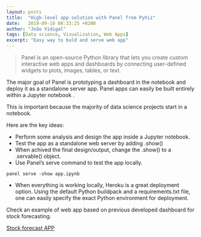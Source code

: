 ```yaml
---
layout: posts
title:  "High-level app solution with Panel from PyViz"
date:   2019-09-10 08:33:25 +0200
author: "João Vidigal"
tags: [Data science, Visualization, Web Apps]
excerpt: "Easy way to buld and serve web app"
---
```


> Panel is an open-source Python library that lets you create custom interactive web apps and dashboards by connecting user-defined widgets to plots, images, tables, or text.

The major goal of Panel is prototyping a dashboard in the notebook and deploy it as a standalone server app.  Panel apps can easily be built entirely within a Jupyter notebook . 

This is important because the majority of data science projects start in a notebook.

Here are the key ideas:

* Perform some analysis and design the app inside a Jupyter notebook. 
* Test the app as a standalone web server by adding .show()
* When achived the final design/output, change the .show() to a .servable() object.
* Use Panel’s serve command to test the app locally. 

```
panel serve -show app.ipynb
```
* When everything is working locally, Heroku is a great deployment option. Using the default Python buildpack and a requirements.txt file, one can easily specify the exact Python environment for deployment.



Check  an example of web app based  on previous developed dashboard for stock forecasting. 

[Stock forecast APP](https://github.com/vidigaljoao/stock_app)